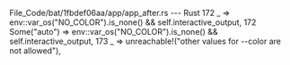 File_Code/bat/1fbdef06aa/app/app_after.rs --- Rust
172                     _ => env::var_os("NO_COLOR").is_none() && self.interactive_output,                                                                   172                     Some("auto") => env::var_os("NO_COLOR").is_none() && self.interactive_output,
                                                                                                                                                             173                     _ => unreachable!("other values for --color are not allowed"),

